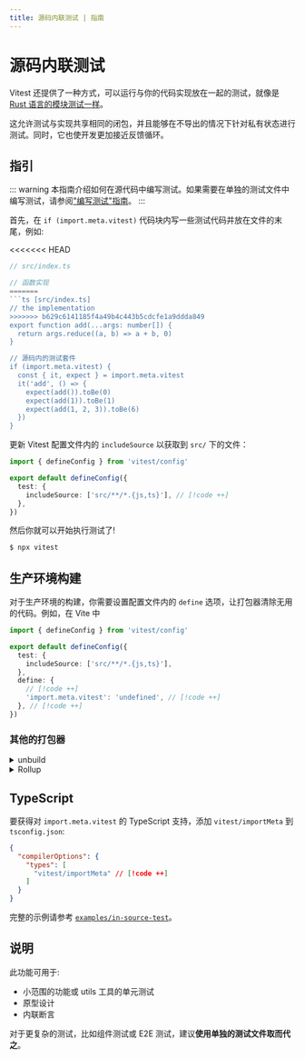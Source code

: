 ```yaml
---
title: 源码内联测试 | 指南
---
```


# 源码内联测试

Vitest 还提供了一种方式，可以运行与你的代码实现放在一起的测试，就像是 [Rust 语言的模块测试一样](https://doc.rust-lang.org/book/ch11-03-test-organization.html#the-tests-module-and-cfgtest)。

这允许测试与实现共享相同的闭包，并且能够在不导出的情况下针对私有状态进行测试。同时，它也使开发更加接近反馈循环。

## 指引
::: warning
本指南介绍如何在源代码中编写测试。如果需要在单独的测试文件中编写测试，请参阅["编写测试"指南](/guide/#writing-tests)。
:::

首先，在 `if (import.meta.vitest)` 代码块内写一些测试代码并放在文件的末尾，例如:

<<<<<<< HEAD
```ts
// src/index.ts

// 函数实现
=======
```ts [src/index.ts]
// the implementation
>>>>>>> b629c6141185f4a49b4c443b5cdcfe1a9ddda849
export function add(...args: number[]) {
  return args.reduce((a, b) => a + b, 0)
}

// 源码内的测试套件
if (import.meta.vitest) {
  const { it, expect } = import.meta.vitest
  it('add', () => {
    expect(add()).toBe(0)
    expect(add(1)).toBe(1)
    expect(add(1, 2, 3)).toBe(6)
  })
}
```

更新 Vitest 配置文件内的 `includeSource` 以获取到 `src/` 下的文件：

```ts [vitest.config.ts]
import { defineConfig } from 'vitest/config'

export default defineConfig({
  test: {
    includeSource: ['src/**/*.{js,ts}'], // [!code ++]
  },
})
```

然后你就可以开始执行测试了!

```bash
$ npx vitest
```

## 生产环境构建

对于生产环境的构建，你需要设置配置文件内的 `define` 选项，让打包器清除无用的代码。例如，在 Vite 中

```ts [vitest.config.ts]
import { defineConfig } from 'vitest/config'

export default defineConfig({
  test: {
    includeSource: ['src/**/*.{js,ts}'],
  },
  define: {
    // [!code ++]
    'import.meta.vitest': 'undefined', // [!code ++]
  }, // [!code ++]
})
```

### 其他的打包器

<details mt4>
<summary text-xl>unbuild</summary>

```ts [build.config.ts]
import { defineBuildConfig } from 'unbuild'

export default defineBuildConfig({
  replace: {
    // [!code ++]
    'import.meta.vitest': 'undefined', // [!code ++]
  }, // [!code ++]
  // other options
})
```

了解更多：[unbuild](https://github.com/unjs/unbuild)

</details>

<details my2>
<summary text-xl>Rollup</summary>

```ts [rollup.config.js]
import replace from '@rollup/plugin-replace' // [!code ++]

export default {
  plugins: [
    replace({
      // [!code ++]
      'import.meta.vitest': 'undefined', // [!code ++]
    }), // [!code ++]
  ],
  // other options
}
```

了解更多：[Rollup](https://rollupjs.org/)

</details>

## TypeScript

要获得对 `import.meta.vitest` 的 TypeScript 支持，添加 `vitest/importMeta` 到 `tsconfig.json`:

```json [tsconfig.json]
{
  "compilerOptions": {
    "types": [
      "vitest/importMeta" // [!code ++]
    ]
  }
}
```

完整的示例请参考 [`examples/in-source-test`](https://github.com/vitest-dev/vitest/tree/main/examples/in-source-test)。

## 说明

此功能可用于:

- 小范围的功能或 utils 工具的单元测试
- 原型设计
- 内联断言

对于更复杂的测试，比如组件测试或 E2E 测试，建议**使用单独的测试文件取而代之**。
